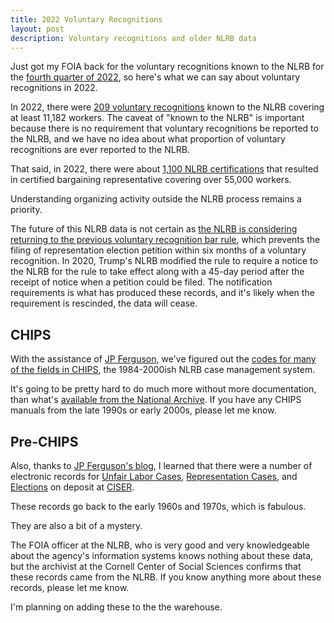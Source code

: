 ```yaml
---
title: 2022 Voluntary Recognitions
layout: post
description: Voluntary recognitions and older NLRB data
---
```


Just got my FOIA back for the voluntary recognitions known to the NLRB
for the [fourth quarter of 2022](https://www.muckrock.com/foi/united-states-of-america-10/voluntary-recognitions-october-1-2022-december-31-2022-138379/), so here's what we can say about voluntary recognitions in 2022.

In 2022, there were [209 voluntary recognitions](https://labordata.bunkum.us/voluntary_recognitions-9901464?sql=select%0D%0A++cast%28%0D%0A++++strftime%28%27%25Y%27%2C+%22Date+VR+Request+Received%22%29+as+int%0D%0A++%29+year%2C%0D%0A++count%28%22VR+Case+Number%22%29%2C%0D%0A++sum%28%22Number+of+Employees%22%29+as+year%0D%0Afrom%0D%0A++voluntary_recognitions%0D%0Awhere%0D%0A++year+%3D+2022%0D%0Agroup+by%0D%0A++year%3B) known to the NLRB covering at least
11,182 workers. The caveat of "known to the NLRB" is important because there is no
requirement that voluntary recognitions be reported to the NLRB, and we have no 
idea about what proportion of voluntary recognitions are ever reported to the NLRB.

That said, in 2022, there were about [1,100 NLRB
certifications](https://labordata.bunkum.us/nlrb-ca1e99a?sql=with+distinct_units+as+%28%0D%0A++select%0D%0A++++distinct+cast%28strftime%28%27%25Y%27%2C+date_closed%29+as+int%29+as+year%2C%0D%0A++++voting_unit_id%2C%0D%0A++++unit_size%0D%0A++from%0D%0A++++filing%0D%0A++++inner+join+voting_unit+using+%28case_number%29%0D%0A++++inner+join+election+using+%28voting_unit_id%29%0D%0A++++inner+join+election_result+using+%28election_id%29%0D%0A++where%0D%0A++++case_type+%3D+%27RC%27%0D%0A++++and+year+%3D+2022%0D%0A++++and+reason_closed+%3D+%27Certific.+of+Representative%27%0D%0A++++and+ballot_type+%3D+%27Single+Labor+Organization%27%0D%0A%29%0D%0Aselect%0D%0A++year%2C%0D%0A++count%28voting_unit_id%29%2C%0D%0A++sum%28unit_size%29%0D%0Afrom%0D%0A++distinct_units)
that resulted in certified bargaining representative covering over
55,000 workers.

Understanding organizing activity outside the NLRB process remains a priority. 

The future of this NLRB data is not certain as [the NLRB is
considering returning to the previous voluntary recognition bar
rule](https://www.nlrb.gov/news-outreach/news-story/nlrb-issues-notice-of-proposed-rulemaking-on-fair-choice-and-employee),
which prevents the filing of representation election petition within six
months of a voluntary recognition. In 2020, Trump's NLRB modified the
rule to require a notice to the NLRB for the rule to take effect along
with a 45-day period after the receipt of notice when a petition could
be filed. The notification requirements is what has produced these
records, and it's likely when the requirement is rescinded, the data
will cease.

## CHIPS
With the assistance of [JP Ferguson](https://www.jpferguson.net/),
we've figured out the [codes for many of the fields in
CHIPS](https://github.com/labordata/CHIPS#erd-diagram), the
1984-2000ish NLRB case management system.

It's going to be pretty hard to do much more without more
documentation, than what's [available from the National
Archive](https://catalog.archives.gov/id/627716). If you have any
CHIPS manuals from the late 1990s or early 2000s, please let me know.

## Pre-CHIPS
Also, thanks to [JP Ferguson's
blog](https://www.jpferguson.net/blog/blog-post-title-one-ez8bs-gbmmb),
I learned that there were a number of electronic records for [Unfair
Labor Cases](https://archive.ciser.cornell.edu/studies/239), [Representation Cases](https://archive.ciser.cornell.edu/studies/2103), and [Elections](https://archive.ciser.cornell.edu/studies/237) on deposit at [CISER](https://archive.ciser.cornell.edu/about).

These records go back to the early 1960s and 1970s, which is fabulous. 

They are also a bit of a mystery. 

The FOIA officer at the NLRB, who is
very good and very knowledgeable about the agency's information
systems knows nothing about these data, but the archivist at the
Cornell Center of Social Sciences confirms that these records came
from the NLRB. If you know anything more about these records, please
let me know.

I'm planning on adding these to the the warehouse.


